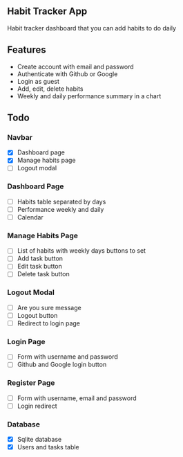 ## Habit Tracker App

Habit tracker dashboard that you can add habits to do daily

## Features

-   Create account with email and password
-   Authenticate with Github or Google
-   Login as guest
-   Add, edit, delete habits
-   Weekly and daily performance summary in a chart

## Todo

### Navbar

-   [x] Dashboard page
-   [x] Manage habits page
-   [ ] Logout modal

### Dashboard Page

-   [ ] Habits table separated by days
-   [ ] Performance weekly and daily
-   [ ] Calendar

### Manage Habits Page

-   [ ] List of habits with weekly days buttons to set
-   [ ] Add task button
-   [ ] Edit task button
-   [ ] Delete task button

### Logout Modal

-   [ ] Are you sure message
-   [ ] Logout button
-   [ ] Redirect to login page

### Login Page

-   [ ] Form with username and password
-   [ ] Github and Google login button

### Register Page

-   [ ] Form with username, email and password
-   [ ] Login redirect

### Database

-   [x] Sqlite database
-   [x] Users and tasks table
